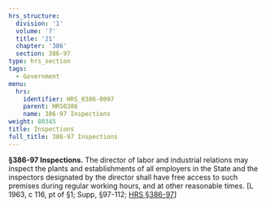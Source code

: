 ```yaml
---
hrs_structure:
  division: '1'
  volume: '7'
  title: '21'
  chapter: '386'
  section: 386-97
type: hrs_section
tags:
  - Government
menu:
  hrs:
    identifier: HRS_0386-0097
    parent: HRS0386
    name: 386-97 Inspections
weight: 80345
title: Inspections
full_title: 386-97 Inspections
---
```

**§386-97 Inspections.** The director of labor and industrial relations may inspect the plants and establishments of all employers in the State and the inspectors designated by the director shall have free access to such premises during regular working hours, and at other reasonable times. [L 1963, c 116, pt of §1; Supp, §97-112; [HRS §386-97](/title-21/chapter-386/section-386-97/)]